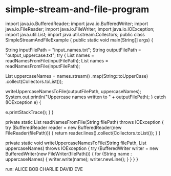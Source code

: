 # simple-stream-and-file-program
import java.io.BufferedReader;
import java.io.BufferedWriter;
import java.io.FileReader;
import java.io.FileWriter;
import java.io.IOException;
import java.util.List;
import java.util.stream.Collectors;
public class SimpleStreamAndFileExample {
public static void main(String[] args) {

String inputFilePath = "input_names.txt";
String outputFilePath = "output_uppercase.txt";
try {
List<String> names = readNamesFromFile(inputFilePath);
List<String> names = readNamesFromFile(inputFilePath);

List<String> uppercaseNames = names.stream()
.map(String::toUpperCase)
.collect(Collectors.toList());

writeUppercaseNamesToFile(outputFilePath, uppercaseNames);
System.out.println("Uppercase names written to " + outputFilePath);
} catch (IOException e) {

e.printStackTrace();
}
}

private static List<String> readNamesFromFile(String filePath) throws IOException {
try (BufferedReader reader = new BufferedReader(new FileReader(filePath))) {
return reader.lines().collect(Collectors.toList());
}
}

private static void writeUppercaseNamesToFile(String filePath, List<String>
uppercaseNames) throws IOException {
try (BufferedWriter writer = new BufferedWriter(new FileWriter(filePath))) {
for (String name : uppercaseNames) {
writer.write(name);
writer.newLine();
}
}
}
}

run:
ALICE
BOB
CHARLIE
DAVID
EVE
